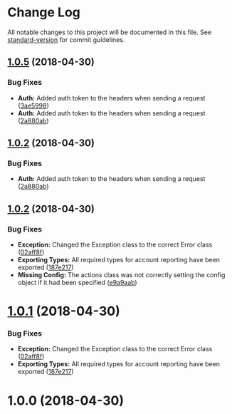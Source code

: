 # Change Log

All notable changes to this project will be documented in this file. See [standard-version](https://github.com/conventional-changelog/standard-version) for commit guidelines.

<a name="1.0.5"></a>
## [1.0.5](https://github.com/vultuk/revolut-business/compare/v1.0.3...v1.0.5) (2018-04-30)


### Bug Fixes

* **Auth:** Added auth token to the headers when sending a request ([3ae5998](https://github.com/vultuk/revolut-business/commit/3ae5998))
* **Auth:** Added auth token to the headers when sending a request ([2a880ab](https://github.com/vultuk/revolut-business/commit/2a880ab))



<a name="1.0.2"></a>
## [1.0.2](https://github.com/vultuk/revolut-business/compare/v1.0.3...v1.0.2) (2018-04-30)


### Bug Fixes

* **Auth:** Added auth token to the headers when sending a request ([2a880ab](https://github.com/vultuk/revolut-business/commit/2a880ab))



<a name="1.0.2"></a>
## [1.0.2](https://github.com/vultuk/revolut-business/compare/v1.0.1...v1.0.2) (2018-04-30)


### Bug Fixes

* **Exception:** Changed the Exception class to the correct Error class ([02aff8f](https://github.com/vultuk/revolut-business/commit/02aff8f))
* **Exporting Types:** All required types for account reporting have been exported ([187e217](https://github.com/vultuk/revolut-business/commit/187e217))
* **Missing Config:** The actions class was not correctly setting the config object if it had been specified ([e9a9aab](https://github.com/vultuk/revolut-business/commit/e9a9aab))



<a name="1.0.1"></a>
# [1.0.1](https://github.com/vultuk/revolut-business/compare/v1.0.1...v1.0.0) (2018-04-30)


### Bug Fixes

* **Exception:** Changed the Exception class to the correct Error class ([02aff8f](https://github.com/vultuk/revolut-business/commit/02aff8f))
* **Exporting Types:** All required types for account reporting have been exported ([187e217](https://github.com/vultuk/revolut-business/commit/187e217))



<a name="1.0.0"></a>
# 1.0.0 (2018-04-30)
